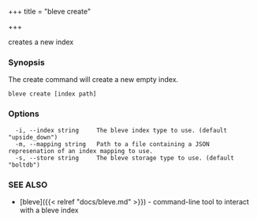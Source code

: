 +++
title = "bleve create"

+++

creates a new index

### Synopsis


The create command will create a new empty index.

```
bleve create [index path]
```

### Options

```
  -i, --index string     The bleve index type to use. (default "upside_down")
  -m, --mapping string   Path to a file containing a JSON represenation of an index mapping to use.
  -s, --store string     The bleve storage type to use. (default "boltdb")
```

### SEE ALSO
* [bleve]({{< relref "docs/bleve.md" >}})	 - command-line tool to interact with a bleve index
